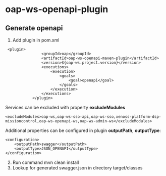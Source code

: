 # oap-ws-openapi-plugin

## Generate openapi

1. Add plugin in pom.xml

~~~
 <plugin>
                <groupId>oap</groupId>
                <artifactId>oap-ws-openapi-maven-plugin</artifactId>
                <version>${oap-ws.project.version}</version>
                <executions>
                    <execution>
                        <goals>
                            <goal>openapi</goal>
                        </goals>
                    </execution>
                </executions>
            </plugin>
~~~

Services can be excluded with property **excludeModules**

~~~
<excludeModules>oap-ws,oap-ws-sso-api,oap-ws-sso,xenoss-platform-dsp-missioncontrol,oap-ws-openapi-ws,oap-ws-admin-ws</excludeModules>
~~~

Additional properties can be configured in plugin **outputPath**, **outputType**:

~~~
<configuration>
    <outputPath>swagger</outputPath>
    <outputType>JSON_OPENAPI</outputType>
</configuration>
~~~
2. Run command mvn clean install
3. Lookup for generated swagger.json in directory target/classes
